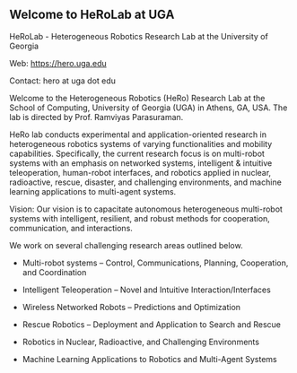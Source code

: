 ## Welcome to HeRoLab at UGA

HeRoLab - Heterogeneous Robotics Research Lab at the University of Georgia

Web: https://hero.uga.edu

Contact: hero at uga dot edu


Welcome to the Heterogeneous Robotics (HeRo) Research Lab at the School of Computing, University of Georgia (UGA) in Athens, GA, USA. The lab is directed by Prof. Ramviyas Parasuraman.

HeRo lab conducts experimental and application-oriented research in heterogeneous robotics systems of varying functionalities and mobility capabilities. Specifically, the current research focus is on multi-robot systems with an emphasis on networked systems, intelligent & intuitive teleoperation, human-robot interfaces, and robotics applied in nuclear, radioactive, rescue, disaster, and challenging environments, and machine learning applications to multi-agent systems.

Vision: Our vision is to capacitate autonomous heterogeneous multi-robot systems with intelligent, resilient, and robust methods for cooperation, communication, and interactions.

We work on several challenging research areas outlined below.

- Multi-robot systems – Control, Communications, Planning, Cooperation, and Coordination

- Intelligent Teleoperation – Novel and Intuitive Interaction/Interfaces

- Wireless Networked Robots – Predictions and Optimization

- Rescue Robotics – Deployment and Application to Search and Rescue

- Robotics in Nuclear, Radioactive, and Challenging Environments

- Machine Learning Applications to Robotics and Multi-Agent Systems

